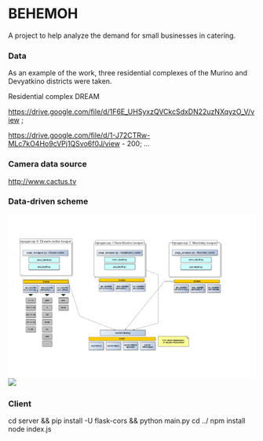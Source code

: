 
# BEHEMOH

A project to help analyze the demand for small businesses in catering.

### Data 

As an example of the work, three residential complexes of the Murino and Devyatkino districts were taken.

Residential complex DREAM

https://drive.google.com/file/d/1F6E_UHSyxzQVCkcSdxDN22uzNXqyzO_V/view ;

https://drive.google.com/file/d/1-J72CTRw-MLc7kO4Ho9cVPj1QSvo6f0J/view - 200;
...


### Сamera data source
http://www.cactus.tv

### Data-driven scheme 

![](/gifs/interests.png)
![](/gifs/camera.png)


### Client
cd server && pip install -U flask-cors && python main.py
cd ../
npm install
node index.js